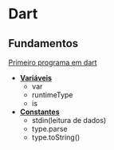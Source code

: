 # Dart

## Fundamentos

[Primeiro programa em dart](fundamentos/primeiro.dart)

- [**Variáveis**](fundamentos/variaveis.dart)
    - var
    - runtimeType
    - is 
- [**Constantes**](fundamentos/constantes.dart)
    - stdin(leitura de dados)
    - type.parse
    - type.toString()
